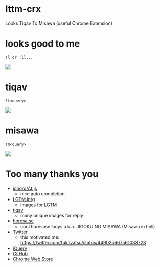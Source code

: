 lttm-crx
========

Looks Tiqav To Misawa (useful Chrome Extension)


# looks good to me

```
!l or !ll...
```

![](https://github.com/fukayatsu/lttm-crx/blob/master/screenshots/3dfd64155af79faf6adb475c9a2496fe.gif?raw=true)

# tiqav

```
!t<query>
```

![](https://github.com/fukayatsu/lttm-crx/raw/master/screenshots/50e9810b792c4c6e3f101b9f15775fb1.gif?raw=true)

# misawa

```
!m<query>
```

![](https://github.com/fukayatsu/lttm-crx/raw/master/screenshots/aa9abf5ac92c6a6f91bec43da672a428.gif?raw=true)


# Too many thanks you
- [ichord/At.js](https://github.com/ichord/At.js)
    - nice auto completion
- [LGTM.in/g](http://www.lgtm.in/)
    - images for LGTM
- [tiqav](http://tiqav.com/)
    - many unique images for reply
- [horesa.se](http://horesa.se/)
    - cool horesase-boys a.k.a. JIGOKU NO MISAWA (Misawa in hell)
- [Twitter](https://twitter.com/)
    - this motivated me: https://twitter.com/fukayatsu/status/449025667561033728
- [jQuery](http://jquery.com/)
- [GitHub](https://github.com/)
- [Chrome Web Store](https://chrome.google.com/webstore/category/apps)
